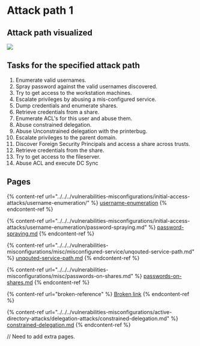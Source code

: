 # Attack path 1

## Attack path visualized

![](../../../.gitbook/assets/attack\_path1.drawio.png)

## Tasks for the specified attack path

1. Enumerate valid usernames.
2. Spray password against the valid usernames discovered.
3. Try to get access to the workstation machines.
4. Escalate privileges by abusing a mis-configured service.
5. Dump credentials and enumerate shares.
6. Retrieve credentials from a share.
7. Enumerate ACL's for this user and abuse them.
8. Abuse constrained delegation.
9. Abuse Unconstrained delegation with the printerbug.
10. Escalate privileges to the parent domain.
11. Discover Foreign Security Principals and access a share across trusts.
12. Retrieve credentials from the share.
13. Try to get access to the fileserver.
14. Abuse ACL and execute DC Sync

## Pages

{% content-ref url="../../../vulnerabilities-misconfigurations/initial-access-attacks/username-enumeration/" %}
[username-enumeration](../../../vulnerabilities-misconfigurations/initial-access-attacks/username-enumeration/)
{% endcontent-ref %}

{% content-ref url="../../../vulnerabilities-misconfigurations/initial-access-attacks/username-enumeration/password-spraying.md" %}
[password-spraying.md](../../../vulnerabilities-misconfigurations/initial-access-attacks/username-enumeration/password-spraying.md)
{% endcontent-ref %}

{% content-ref url="../../../vulnerabilities-misconfigurations/misc/misconfigured-service/unqouted-service-path.md" %}
[unqouted-service-path.md](../../../vulnerabilities-misconfigurations/misc/misconfigured-service/unqouted-service-path.md)
{% endcontent-ref %}

{% content-ref url="../../../vulnerabilities-misconfigurations/misc/passwords-on-shares.md" %}
[passwords-on-shares.md](../../../vulnerabilities-misconfigurations/misc/passwords-on-shares.md)
{% endcontent-ref %}

{% content-ref url="broken-reference" %}
[Broken link](broken-reference)
{% endcontent-ref %}

{% content-ref url="../../../vulnerabilities-misconfigurations/active-directory-attacks/delegation-attacks/constrained-delegation.md" %}
[constrained-delegation.md](../../../vulnerabilities-misconfigurations/active-directory-attacks/delegation-attacks/constrained-delegation.md)
{% endcontent-ref %}

// Need to add extra pages.
